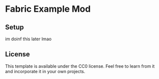 # Fabric Example Mod

## Setup
im doinf this later lmao

## License

This template is available under the CC0 license. Feel free to learn from it and incorporate it in your own projects.
